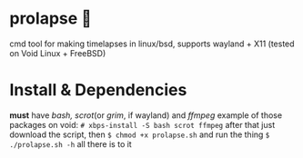 # prolapse 👅
cmd tool for making timelapses in linux/bsd, supports wayland + X11 
(tested on Void Linux + FreeBSD)

# Install & Dependencies
**must** have *bash, scrot*(or *grim*, if wayland) and *ffmpeg*
example of those packages on void:
```# xbps-install -S bash scrot ffmpeg```
after that just download the script, then
```$ chmod +x prolapse.sh```
and run the thing
```$ ./prolapse.sh -h```
all there is to it
